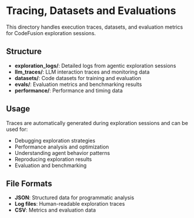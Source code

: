 # Tracing, Datasets and Evaluations

This directory handles execution traces, datasets, and evaluation metrics for CodeFusion exploration sessions.

## Structure

- **exploration_logs/**: Detailed logs from agentic exploration sessions
- **llm_traces/**: LLM interaction traces and monitoring data  
- **datasets/**: Code datasets for training and evaluation
- **evals/**: Evaluation metrics and benchmarking results
- **performance/**: Performance and timing data

## Usage

Traces are automatically generated during exploration sessions and can be used for:

- Debugging exploration strategies
- Performance analysis and optimization
- Understanding agent behavior patterns
- Reproducing exploration results
- Evaluation and benchmarking

## File Formats

- **JSON**: Structured data for programmatic analysis
- **Log files**: Human-readable exploration traces
- **CSV**: Metrics and evaluation data